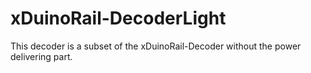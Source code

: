 # xDuinoRail-DecoderLight
This decoder is a subset of the xDuinoRail-Decoder without the power delivering part.
